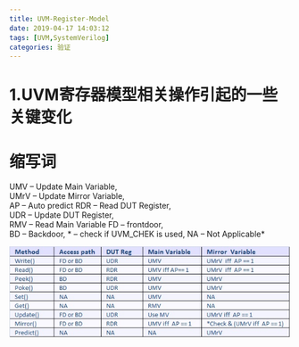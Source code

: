 ```yaml
---
title: UVM-Register-Model
date: 2019-04-17 14:03:12
tags: [UVM,SystemVerilog]
categories: 验证
---
```

# 1.UVM寄存器模型相关操作引起的一些关键变化 #
# **缩写词** #
UMV –  Update Main Variable,  
UMrV – Update Mirror Variable,  
AP – Auto predict
RDR – Read DUT Register,  
UDR – Update DUT Register,  
RMV – Read Main Variable
FD – frontdoor,   
BD – Backdoor,   *  – check if UVM_CHEK is used,   NA – Not Applicable*

![](https://github.com/275244143/picBed/blob/master/uvm-reg-access.jpg?raw=true)
